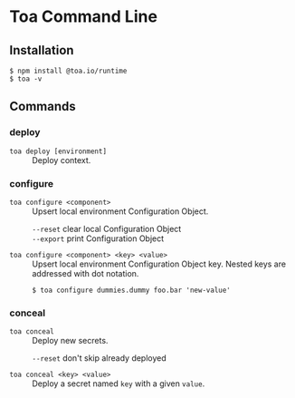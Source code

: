 # Toa Command Line

## Installation

```shell
$ npm install @toa.io/runtime
$ toa -v
```

## Commands

### deploy

<dl>
<dt><code>toa deploy [environment]</code></dt>
<dd>Deploy context.</dd>
</dl>

### configure

<dl>
<dt><code>toa configure &lt;component&gt;</code></dt>
<dd>
Upsert local environment Configuration Object.

<code>--reset</code> clear local Configuration Object<br/>
<code>--export</code> print Configuration Object
</dd>
<dt><code>toa configure &lt;component&gt; &lt;key&gt; &lt;value&gt;
</code></dt>
<dd>Upsert local environment Configuration Object key. Nested keys are 
addressed with dot notation.

```shell
$ toa configure dummies.dummy foo.bar 'new-value'
```

</dd>
</dl>

### conceal

<dl>

<dt><code>toa conceal</code></dt>
<dd>Deploy new secrets.

<code>--reset</code> don't skip already deployed</dd>

<dt><code>toa conceal &lt;key&gt; &lt;value&gt;</code></dt>
<dd>Deploy a secret named <code>key</code> with a given <code>value</code>.</dd>

</dl>


